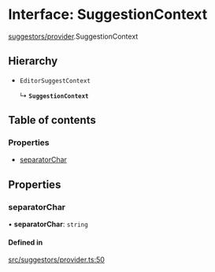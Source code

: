 # Interface: SuggestionContext

[suggestors/provider](../wiki/suggestors.provider).SuggestionContext

## Hierarchy

- `EditorSuggestContext`

  ↳ **`SuggestionContext`**

## Table of contents

### Properties

- [separatorChar](../wiki/suggestors.provider.SuggestionContext#separatorchar)

## Properties

### separatorChar

• **separatorChar**: `string`

#### Defined in

[src/suggestors/provider.ts:50](https://github.com/MsgtGreer/ToDoMD/blob/c649f42/src/suggestors/provider.ts#L50)
